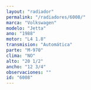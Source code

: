 ```yaml
---
layout: "radiador"
permalink: "/radiadores/6008/"
marca: "Volkswagen"
modelo: "Jetta"
ano: "1988"
motor: "L4 1.8"
transmision: "Automática"
parte: "M-970"
clima: "NO"
alto: "20 1/2"
ancho: "12 3/4"
observaciones: ""
id: "6008"
---
```



